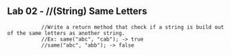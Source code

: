 ## Lab 02 -    //(String) Same Letters
               //Write a return method that check if a string is build out of the same letters as another string.
               //Ex: same("abc", "cab"); -> true
               //same("abc", "abb"); -> false